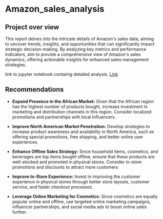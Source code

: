 # Amazon_sales_analysis

## Project over view
This report delves into the intricate details of Amazon's sales data, aiming to uncover trends, insights, and opportunities that can significantly impact strategic decision-making. By analyzing key metrics and performance indicators, aim to provide a comprehensive view of Amazon's sales dynamics, offering actionable insights for enhanced sales management strategies.

link to jupyter notebook containig detailed analysis. [Link](https://github.com/melizadsilva/Amazon_sales_analysis/blob/main/Amazon_sales.ipynb)

## Recommendations
* **Expand Presence in the African Market:**  Given that the African region has the highest number of products bought, increase investment in marketing and distribution channels in this region. Consider localized promotions and partnerships with local influencers.

* **Improve North American Market Penetration:** Develop strategies to increase product awareness and availability in North America, such as offering special promotions, free shipping, and better online user experiences.

* **Enhance Offline Sales Strategy:** Since household items, cosmetics, and beverages are top items bought offline, ensure that these products are well-stocked and promoted in physical stores. Consider in-store promotions and discounts to attract more customers

* **Improve In-Store Experience:** Invest in improving the customer experience in physical stores through better store layouts, customer service, and faster checkout processes.

* **Leverage Online Marketing for Cosmetics:** Since cosmetics are equally popular online and offline, use targeted online marketing campaigns, influencer partnerships, and social media ads to boost online sales further.








